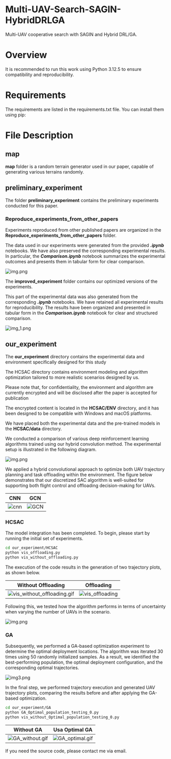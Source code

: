 # Multi-UAV-Search-SAGIN-HybridDRLGA
Multi-UAV cooperative search with SAGIN and Hybrid DRL/GA. 

# Overview

It is recommended to run this work using Python 3.12.5 to ensure compatibility and reproducibility.

# Requirements

The requirements are listed in the requirements.txt file. You can install them using pip:

# File Description

## map

**map** folder is a random terrain generator used in our paper, capable of generating various terrains randomly.

## preliminary_experiment

The folder **preliminary_experiment** contains the preliminary experiments conducted for this paper.

### Reproduce_experiments_from_other_papers 

Experiments reproduced from other published papers are organized in the **Reproduce_experiments_from_other_papers** folder.

The data used in our experiments were generated from the provided **_.ipynb_** notebooks. We have also preserved the corresponding experimental results. 
In particular, the **_Comparison.ipynb_** notebook summarizes the experimental outcomes and presents them in tabular form for clear comparison.

![img.png](pigture/img.png)

The **improved_experiment** folder contains our optimized versions of the experiments.

This part of the experimental data was also generated from the corresponding **_.ipynb_** notebooks. 
We have retained all experimental results for reproducibility. The results have been organized and 
presented in tabular form in the **_Comparison.ipynb_** notebook for clear and structured comparison.

![img_1.png](pigture/img_1.png)

## our_experiment

The **our_experiment** directory contains the experimental data and environment specifically designed for this study

The HCSAC directory contains environment modeling and algorithm optimization tailored to more realistic scenarios designed by us.

Please note that, for confidentiality, the environment and algorithm are currently encrypted and will be disclosed after the paper is accepted for publication

The encrypted content is located in the **HCSAC/ENV** directory, and it has been designed to be compatible with Windows and macOS platforms.

We have placed both the experimental data and the pre-trained models in the **HCSAC/data** directory.

We conducted a comparison of various deep reinforcement learning algorithms trained using our hybrid convolution method. The experimental setup is illustrated in the following diagram.

![img.png](pigture/img_4.png)

We applied a hybrid convolutional approach to optimize both UAV trajectory planning and task offloading within the environment. 
The figure below demonstrates that our discretized SAC algorithm is well-suited for supporting both flight control and offloading decision-making for UAVs.

| CNN | GCN |
|-----|-----|
|![cnn](pigture/trajectory.png)|![GCN](pigture/offloading.png)|

### HCSAC


The model integration has been completed. To begin, please start by running the initial set of experiments.

```bash
cd our_experiment/HCSAC
python vis_offloading.py
python vis_without_offloading.py
```

The execution of the code results in the generation of two trajectory plots, as shown below.

| Without Offloading | Offloading |
|--------------------|------------|
|![vis_without_offloading.gif](pigture/vis_without_offloading.gif)|![vis_offloading](pigture/vis_offloading.gif)|


Following this, we tested how the algorithm performs in terms of uncertainty when varying the number of UAVs in the scenario.

![img.png](pigture/img_2.png)


### GA

Subsequently, we performed a GA-based optimization experiment to determine the optimal deployment locations. 
The algorithm was iterated 30 times using 50 randomly initialized samples. As a result, we identified the best-performing population, 
the optimal deployment configuration, and the corresponding optimal trajectories.

![img3.png](pigture/img_3.png)

In the final step, we performed trajectory execution and generated UAV trajectory plots, comparing the results before and after applying the GA-based optimization.

```bash
cd our_experiment/GA
python GA_Optimal_population_testing_0.py
python vis_without_Optimal_population_testing_0.py
```

| Without GA | Usa Optimal GA                            |
|------------|-------------------------------------------|
|![GA_without.gif](pigture/GA_without.gif)| ![GA_optimal.gif](pigture/GA_optimal.gif) |


If you need the source code, please contact me via email.